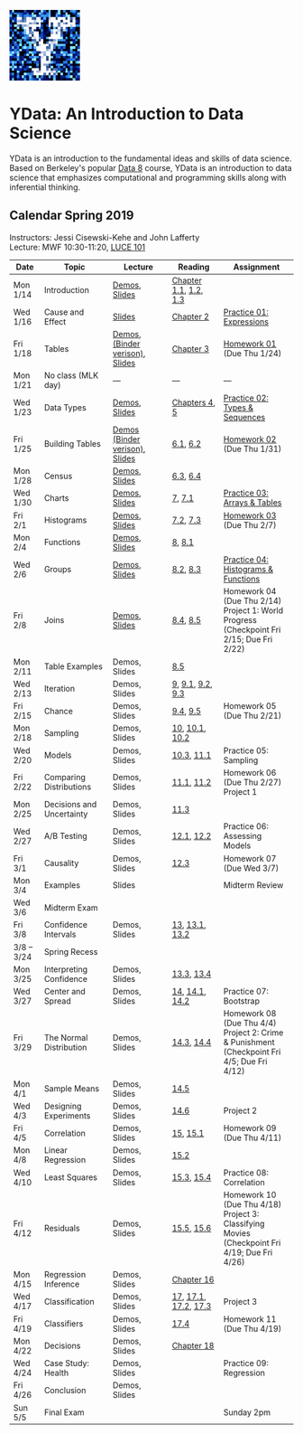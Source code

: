 <link rel="stylesheet" href="theme/css/main.css" />
<link rel="shortcut icon" type="image/x-icon" href="favicon.ico">

![noisy Y](./noiseY-150.png)


YData: An Introduction to Data Science 
====

YData is an introduction to the fundamental ideas and skills of data science.
Based on Berkeley's popular [Data 8](http://data8.org) course, YData is an introduction to data science that emphasizes
computational and programming skills along with inferential thinking.


Calendar Spring 2019
---
Instructors: Jessi Cisewski-Kehe and John Lafferty<br>
Lecture: MWF 10:30-11:20, [LUCE 101](https://map.yale.edu/place/building/LUCE?)



 Date |  Topic | Lecture | Reading | Assignment
----------- | ------------- | ------------ | ------------- | -----------
Mon 1/14 |      Introduction	| [Demos](http://hub.ydata123.org/user-redirect/interact?account=YData123&repo=sds123&branch=master&path=demos/lecture01/lec01.ipynb), [Slides](https://github.com/YData123/sds123/raw/master/lectures/lecture01/ydata_lecture_01.pdf) | [Chapter 1.1](https://www.inferentialthinking.com/chapters/01/1/intro.html), [1.2](https://www.inferentialthinking.com/chapters/01/2/why-data-science.html), [1.3](https://www.inferentialthinking.com/chapters/01/3/plotting-the-classics.html)
Wed 1/16 |      Cause and Effect | 	[Slides](https://github.com/YData123/sds123/raw/master/lectures/lecture02/ydata_lecture_02.pdf)  | [Chapter 2](https://www.inferentialthinking.com/chapters/02/causality-and-experiments.html) | [Practice 01: Expressions](https://mybinder.org/v2/gh/YData123/sds123/master?filepath=/practice_exercises/practice01/practice01.ipynb)
Fri 1/18 | Tables | [Demos](http://hub.ydata123.org/user-redirect/interact?account=YData123&repo=sds123&branch=master&path=demos/lecture03/lec03.ipynb), [(Binder verison)](https://mybinder.org/v2/gh/YData123/sds123/master?filepath=/demos/lecture03/lec03.ipynb), [Slides](https://github.com/YData123/sds123/raw/master/lectures/lecture03/ydata_lecture_03.pdf) | [Chapter 3](https://www.inferentialthinking.com/chapters/03/programming-in-python.html) | [Homework 01](http://hub.ydata123.org/user-redirect/interact?account=YData123&repo=sds123&branch=master&path=hw/hw01/hw01.ipynb) (Due Thu 1/24)
Mon 1/21 | No class (MLK day) | — | — | —
Wed 1/23 | Data Types | [Demos](http://hub.ydata123.org/user-redirect/interact?account=YData123&repo=sds123&branch=master&path=demos/lecture04/lec04.ipynb), [Slides](https://github.com/YData123/sds123/raw/master/lectures/lecture04/ydata_lecture_04.pdf) | [Chapters 4](https://www.inferentialthinking.com/chapters/04/data-types.html), [5](https://www.inferentialthinking.com/chapters/05/sequences.html) | [Practice 02: Types & Sequences](http://hub.ydata123.org/user-redirect/interact?account=YData123&repo=sds123&branch=master&path=practice_exercises/practice02/practice02.ipynb)
Fri 1/25 | Building Tables | [Demos](http://hub.ydata123.org/user-redirect/interact?account=YData123&repo=sds123&branch=master&path=demos/lecture05/lec05.ipynb) [(Binder verison)](https://mybinder.org/v2/gh/YData123/sds123/master?filepath=/demos/lecture05/lec05.ipynb), [Slides](https://github.com/YData123/sds123/raw/master/lectures/lecture05/ydata_lecture_05.pdf) | [6.1](https://www.inferentialthinking.com/chapters/06/1/sorting-rows.html), [6.2](https://www.inferentialthinking.com/chapters/06/2/selecting-rows.html) | [Homework 02](http://hub.ydata123.org/user-redirect/interact?account=YData123&repo=sds123&branch=master&path=hw/hw02/hw02.ipynb) (Due Thu 1/31)
Mon 1/28 | Census | [Demos](http://hub.ydata123.org/user-redirect/interact?account=YData123&repo=sds123&branch=master&path=demos/lecture06/lec06.ipynb), [Slides](https://github.com/YData123/sds123/raw/master/lectures/lecture06/ydata_lecture_06.pdf) | [6.3](https://www.inferentialthinking.com/chapters/06/3/example-trends-in-the-population-of-the-united-states.html), [6.4](https://www.inferentialthinking.com/chapters/06/4/example-gender-ratio-in-the-us-population.html) | 
Wed 1/30 | Charts | [Demos](http://hub.ydata123.org/user-redirect/interact?account=YData123&repo=sds123&branch=master&path=demos/lecture07/lec07.ipynb), [Slides](https://github.com/YData123/sds123/raw/master/lectures/lecture07/ydata_lecture_07.pdf) | [7](https://www.inferentialthinking.com/chapters/07/visualization.html), [7.1](https://www.inferentialthinking.com/chapters/07/1/visualizing-categorical-distributions.html) | [Practice 03: Arrays & Tables](http://hub.ydata123.org/user-redirect/interact?account=YData123&repo=sds123&branch=master&path=practice_exercises/practice03/practice03.ipynb)
Fri 2/1	| Histograms |[Demos](http://hub.ydata123.org/user-redirect/interact?account=YData123&repo=sds123&branch=master&path=demos/lecture08/lec08.ipynb), [Slides](https://github.com/YData123/sds123/raw/master/lectures/lecture08/ydata_lecture_08.pdf) | [7.2](https://www.inferentialthinking.com/chapters/07/2/visualizing-numerical-distributions.html), [7.3](https://www.inferentialthinking.com/chapters/07/3/overlaid-graphs.html) | [Homework 03](http://hub.ydata123.org/user-redirect/interact?account=YData123&repo=sds123&branch=master&path=hw/hw03/hw03.ipynb) (Due Thu 2/7)
Mon 2/4	| Functions | [Demos](http://hub.ydata123.org/user-redirect/interact?account=YData123&repo=sds123&branch=master&path=demos/lecture09/lec09.ipynb), [Slides](https://github.com/YData123/sds123/raw/master/lectures/lecture09/ydata_lecture_09.pdf)| [8](https://www.inferentialthinking.com/chapters/08/functions-and-tables.html), [8.1](https://www.inferentialthinking.com/chapters/08/1/applying-a-function-to-a-column.html)	
Wed 2/6 | Groups |     [Demos](http://hub.ydata123.org/user-redirect/interact?account=YData123&repo=sds123&branch=master&path=demos/lecture10/lec10.ipynb), [Slides](https://github.com/YData123/sds123/raw/master/lectures/lecture10/ydata_lecture_10.pdf) | [8.2](https://www.inferentialthinking.com/chapters/08/2/classifying-by-one-variable.html), [8.3](https://www.inferentialthinking.com/chapters/08/3/cross-classifying-by-more-than-one-variable.html) | [Practice 04: Histograms & Functions](http://hub.ydata123.org/user-redirect/interact?account=YData123&repo=sds123&branch=master&path=practice_exercises/practice04/practice04.ipynb)
Fri 2/8 | Joins  | [Demos](http://hub.ydata123.org/user-redirect/interact?account=YData123&repo=sds123&branch=master&path=demos/lecture11/lec11.ipynb), [Slides](https://github.com/YData123/sds123/raw/master/lectures/lecture11/ydata_lecture_11.pdf) | [8.4](https://www.inferentialthinking.com/chapters/08/4/joining-tables-by-columns.html), [8.5](https://www.inferentialthinking.com/chapters/08/5/bike-sharing-in-the-bay-area.html) | Homework 04 (Due Thu 2/14)<br> Project 1: World Progress <br> (Checkpoint Fri 2/15; Due Fri 2/22)
Mon 2/11 | Table Examples | Demos, Slides | [8.5](https://www.inferentialthinking.com/chapters/08/5/bike-sharing-in-the-bay-area.html) |
Wed 2/13 | Iteration |  Demos, Slides | [9](https://www.inferentialthinking.com/chapters/09/randomness.html), [9.1](https://www.inferentialthinking.com/chapters/09/1/conditional-statements.html), [9.2](https://www.inferentialthinking.com/chapters/09/2/iteration.html), [9.3](https://www.inferentialthinking.com/chapters/09/3/simulation.html) 
Fri 2/15 | Chance | Demos, Slides | [9.4](https://www.inferentialthinking.com/chapters/09/4/monty-hall-problem.html), [9.5](https://www.inferentialthinking.com/chapters/09/5/finding-probabilities.html) | Homework 05 (Due Thu 2/21)
Mon 2/18 | Sampling | Demos, Slides |   [10](https://www.inferentialthinking.com/chapters/10/sampling-and-empirical-distributions.html), [10.1](https://www.inferentialthinking.com/chapters/10/1/empirical-distributions.html), [10.2](https://www.inferentialthinking.com/chapters/10/2/sampling-from-a-population.html) | 
Wed 2/20 | Models |   Demos, Slides |  [10.3](https://www.inferentialthinking.com/chapters/10/3/empirical-distribution-of-a-statistic.html), [11.1](https://www.inferentialthinking.com/chapters/11/1/assessing-models.html) |  Practice 05: Sampling
Fri 2/22 | Comparing Distributions | Demos, Slides | [11.1](https://www.inferentialthinking.com/chapters/11/1/assessing-models.html), [11.2](https://www.inferentialthinking.com/chapters/11/2/multiple-categories.html) | Homework 06 (Due Thu 2/27) <br> Project 1
Mon 2/25 | Decisions and Uncertainty | Demos, Slides | [11.3](https://www.inferentialthinking.com/chapters/11/3/decisions-and-uncertainty.html) | 
Wed 2/27 | A/B Testing | Demos, Slides | [12.1](https://www.inferentialthinking.com/chapters/12/1/ab-testing.html), [12.2](https://www.inferentialthinking.com/chapters/12/2/deflategate.html) | Practice 06: Assessing Models
Fri 3/1 |  Causality | Demos, Slides | [12.3](https://www.inferentialthinking.com/chapters/12/3/causality.html) | Homework 07 (Due Wed 3/7)
Mon 3/4 |  Examples |  Slides |  | Midterm Review
Wed 3/6 | Midterm Exam    |        |  |
Fri 3/8 | Confidence Intervals |  Demos, Slides | [13](https://www.inferentialthinking.com/chapters/13/estimation.html), [13.1](https://www.inferentialthinking.com/chapters/13/1/percentiles.html), [13.2](https://www.inferentialthinking.com/chapters/13/2/bootstrap.html) | 
3/8 – 3/24 |    Spring Recess  |  | 
Mon 3/25 |    Interpreting Confidence | Demos, Slides | [13.3](https://www.inferentialthinking.com/chapters/13/3/confidence-intervals.html), [13.4](https://www.inferentialthinking.com/chapters/13/4/using-confidence-intervals.html) | 
Wed 3/27 |  Center and Spread  | Demos, Slides | [14](https://www.inferentialthinking.com/chapters/14/why-the-mean-matters.html), [14.1](https://www.inferentialthinking.com/chapters/14/1/properties-of-the-mean.html), [14.2](https://www.inferentialthinking.com/chapters/14/2/variability.html) | Practice 07: Bootstrap
Fri 3/29 | The Normal Distribution | Demos, Slides | [14.3](https://www.inferentialthinking.com/chapters/14/3/sd-and-the-normal-curve.html), [14.4](https://www.inferentialthinking.com/chapters/14/4/central-limit-theorem.html) |  Homework 08 (Due Thu 4/4) <br>Project 2: Crime & Punishment <br> (Checkpoint Fri 4/5; Due Fri 4/12)
Mon 4/1 |  Sample Means | Demos, Slides | [14.5](https://www.inferentialthinking.com/chapters/14/5/variability-of-the-sample-mean.html) | 
Wed 4/3 |  Designing Experiments | Demos, Slides | [14.6](https://www.inferentialthinking.com/chapters/14/6/choosing-a-sample-size.html) | Project 2
Fri 4/5 | Correlation  | Demos, Slides | [15](https://www.inferentialthinking.com/chapters/15/prediction.html), [15.1](https://www.inferentialthinking.com/chapters/15/1/correlation.html) | Homework 09 (Due Thu 4/11)
Mon 4/8 |  Linear Regression | Demos, Slides | [15.2](https://www.inferentialthinking.com/chapters/15/2/regression-line.html) | 
Wed 4/10 | Least Squares | Demos, Slides | [15.3](https://www.inferentialthinking.com/chapters/15/3/method-of-least-squares.html), [15.4](https://www.inferentialthinking.com/chapters/15/4/least-squares-regression.html) | Practice 08: Correlation
Fri 4/12 | Residuals | Demos, Slides | [15.5](https://www.inferentialthinking.com/chapters/15/5/visual-diagnostics.html), [15.6](https://www.inferentialthinking.com/chapters/15/6/numerical-diagnostics.html) | Homework 10 (Due Thu 4/18) <br> Project 3: Classifying Movies <br> (Checkpoint Fri 4/19; Due Fri 4/26)
Mon 4/15 |  Regression Inference | Demos, Slides | [Chapter 16](https://www.inferentialthinking.com/chapters/16/inference-for-regression.html) | 
Wed 4/17 |  Classification | Demos, Slides | [17](https://www.inferentialthinking.com/chapters/17/classification.html), [17.1](https://www.inferentialthinking.com/chapters/17/1/nearest-neighbors.html), [17.2](https://www.inferentialthinking.com/chapters/17/2/training-and-testing.html), [17.3](https://www.inferentialthinking.com/chapters/17/3/rows-of-tables.html) | Project 3
Fri 4/19 | Classifiers | Demos, Slides | [17.4](https://www.inferentialthinking.com/chapters/17/4/implementing-the-classifier.html)| Homework 11 (Due Thu 4/19)
Mon 4/22 | Decisions | Demos, Slides | [Chapter 18](https://www.inferentialthinking.com/chapters/18/updating-predictions.html) | 
Wed 4/24 | Case Study: Health | Demos, Slides |  | Practice 09: Regression
Fri 4/26 | Conclusion | Demos, Slides |  | 
Sun 5/5 |  Final Exam |  |  | Sunday 2pm
